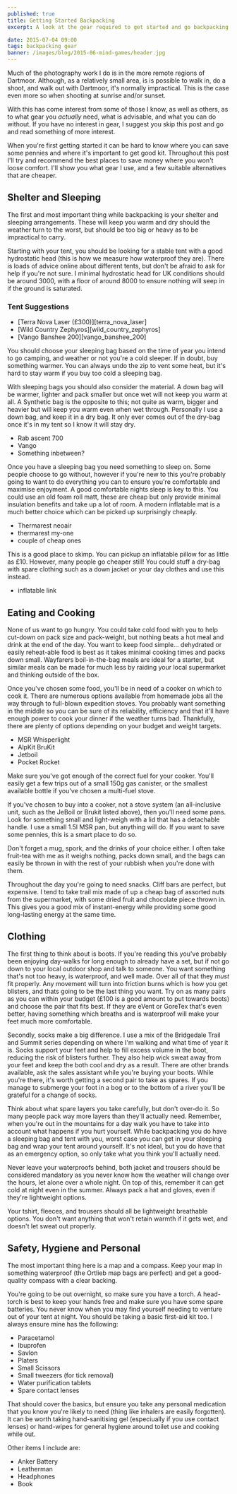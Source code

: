 ```yaml
---
published: true
title: Getting Started Backpacking
excerpt: A look at the gear required to get started and go backpacking for the first time

date: 2015-07-04 09:00
tags: backpacking gear
banner: /images/blog/2015-06-mind-games/header.jpg
---
```


Much of the photography work I do is in the more remote regions of Dartmoor. Although, as a relatively small area, is is possible to walk in, do a shoot, and walk out with Dartmoor, it's normally impractical. This is the case even more so when shooting at sunrise and/or sunset.

With this has come interest from some of those I know, as well as others, as to what gear you *actually* need, what is advisable, and what you can do without. If you have no interest in gear, I suggest you skip this post and go and read something of more interest.

When you're first getting started it can be hard to know where you can save some pennies and where it's important to get good kit. Throughout this post I'll try and recommend the best places to save money where you won't loose comfort. I'll show you what gear I use, and a few suitable alternatives that are cheaper.

## Shelter and Sleeping

The first and most important thing while backpacking is your shelter and sleeping arrangements. These will keep you warm and dry should the weather turn to the worst, but should be too big or heavy as to be impractical to carry.

Starting with your tent, you should be looking for a stable tent with a good hydrostatic head (this is how we measure how waterproof they are). There is loads of advice online about different tents, but don't be afraid to ask for help if you're not sure. I minimal hydrostatic head for UK conditions should be around 3000, with a floor of around 8000 to ensure nothing will seep in if the ground is saturated.

### Tent Suggestions

* [Terra Nova Laser (£300)][terra_nova_laser]
* [Wild Country Zephyros][wild_country_zephyros]
* [Vango Banshee 200][vango_banshee_200]

You should choose your sleeping bag based on the time of year you intend to go camping, and weather or not you're a cold sleeper. If in doubt, buy something warmer. You can always undo the zip to vent some heat, but it's hard to stay warm if you buy too cold a sleeping bag.

With sleeping bags you should also consider the material. A down bag will be warmer, lighter and pack smaller but once wet will not keep you warm at all. A Synthetic bag is the opposite to this; not quite as warm, bigger and heavier but will keep you warm even when wet through. Personally I use a down bag, and keep it in a dry bag. It only ever comes out of the dry-bag once it's in my tent so I know it will stay dry.

 * Rab ascent 700
 * Vango
 * Something inbetween?

Once you have a sleeping bag you need something to sleep on. Some people choose to go without, however if you're new to this you're probably going to want to do everything you can to ensure you're comfortable and maximise enjoyment. A good comfortable nights sleep is key to this. You could use an old foam roll matt, these are cheap but only provide minimal insulation benefits and take up a lot of room. A modern inflatable mat is a much better choice which can be picked up surprisingly cheaply.

* Thermarest neoair
* thermarest my-one
* couple of cheap ones

This is a good place to skimp. You can pickup an inflatable pillow for as little as £10. However, many people go cheaper still! You could stuff a dry-bag with spare clothing such as a down jacket or your day clothes and use this instead.

* inflatable link

## Eating and Cooking

None of us want to go hungry. You could take cold food with you to help cut-down on pack size and pack-weight, but nothing beats a hot meal and drink at the end of the day. You want to keep food simple… dehydrated or easily reheat-able food is best as it takes minimal cooking times and packs down small. Wayfarers boil-in-the-bag meals are ideal for a starter, but similar meals can be made for much less by raiding your local supermarket and thinking outside of the box.

Once you've chosen some food, you'll be in need of a cooker on which to cook it. There are numerous options available from homemade jobs all the way through to full-blown expedition stoves. You probably want something in the middle so you can be sure of its reliability, efficiency and that it'll have enough power to cook your dinner if the weather turns bad. Thankfully, there are plenty of options depending on your budget and weight targets.

* MSR Whisperlight
* AlpKit BruKit
* Jetboil
* Pocket Rocket

Make sure you've got enough of the correct fuel for your cooker. You'll easily get a few trips out of a small 150g gas canister, or the smallest available bottle if you've chosen a multi-fuel stove.

If you've chosen to buy into a cooker, not a stove system (an all-inclusive unit, such as the JeBoil or Brukit listed above), then you'll need some pans. Look for something small and light-weigh with a lid that has a detachable handle. I use a small 1.5l MSR pan, but anything will do. If you want to save some pennies, this is a smart place to do so.

Don't forget a mug, spork, and the drinks of your choice either. I often take fruit-tea with me as it weighs nothing, packs down small, and the bags can easily be thrown in with the rest of your rubbish when you're done with them.

Throughout the day you're going to need snacks. Cliff bars are perfect, but expensive. I tend to take trail mix made of up a cheap bag of assorted nuts from the supermarket, with some dried fruit and chocolate piece thrown in. This gives you a good mix of instant-energy while providing some good long-lasting energy at the same time.

## Clothing

The first thing to think about is boots. If you're reading this you've probably been enjoying day-walks for long enough to already have a set, but if not go down to your local outdoor shop and talk to someone. You want something that's not too heavy, is waterproof, and well made. Over all of that they *must* fit properly. Any movement will turn into friction burns which is how you get blisters, and thats going to be the last thing you want. Try on as many pairs as you can within your budget (£100 is a good amount to put towards boots) and choose the pair that fits best. If they are eVent or GoreTex that's even better, having something which breaths and is waterproof will make your feet much more comfortable.

Secondly, socks make a big difference. I use a mix of the Bridgedale Trail and Summit series depending on where I'm walking and what time of year it is. Socks support your feet and help to fill excess volume in the boot, reducing the risk of blisters further. They also help wick sweat away from your feet and keep the both cool and dry as a result. There are other brands available, ask the sales assistant while you're buying your boots. While you're there, it's worth getting a second pair to take as spares. If you manage to submerge your foot in a bog or to the bottom of a river you'll be grateful for a change of socks.

Think about what spare layers you take carefully, but don't over-do it. So many people pack way more layers than they'll actually need. Remember, when you're out in the mountains for a day walk you have to take into account what happens if you hurt yourself. While backpacking you do have a sleeping bag and tent with you, worst case you can get in your sleeping bag and wrap your tent around yourself. It's not ideal, but you do have that as an emergency option, so only take what you think you'll actually need.

Never leave your waterproofs behind, both jacket and trousers should be considered mandatory as you never know how the weather will change over the hours, let alone over a whole night. On top of this, remember it can get cold at night even in the summer. Always pack a hat and gloves, even if they're lightweight options.

Your tshirt, fleeces, and trousers should all be lightweight breathable options. You don't want anything that won't retain warmth if it gets wet, and doesn't let sweat out properly.

## Safety, Hygiene and Personal

The most important thing here is a map and a compass. Keep your map in something waterproof (the Ortlieb map bags are perfect) and get a good-quality compass with a clear backing.

You're going to be out overnight, so make sure you have a torch. A head-torch is best to keep your hands free and make sure you have some spare batteries. You never know when you may find yourself needing to venture out of your tent at night. You should be taking a basic first-aid kit too. I always ensure mine has the following:

* Paracetamol
* Ibuprofen
* Savlon
* Platers
* Small Scissors
* Small tweezers (for tick removal)
* Water purification tablets
* Spare contact lenses

That should cover the basics, but ensure you take any personal medication that you know you're likely to need (thing like inhalers are easily forgotten). It can be worth taking hand-sanitising gel (especiually if you use contact lenses) or hand-wipes for general hygiene around toilet use and cooking while out.

Other items I include are:

* Anker Battery
* Leatherman
* Headphones
* Book

